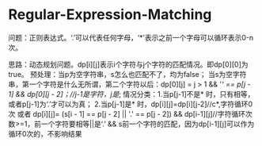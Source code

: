 # Regular-Expression-Matching

问题：正则表达式。‘.’可以代表任何字母，‘*’表示之前一个字母可以循环表示0-n次。

思路：动态规划问题。dp[i][j]表示i个字符与j个字符的匹配情况。即dp[0][0]为true。
预处理：当p为空字符串，s怎么也匹配不了，均为false；
       当s为空字符串，第一个字符是什么无所谓，第二个字符以后：dp[0][j] = j > 1 && '*' == p[j - 1] && dp[0][j - 2]；//j-1是字符，j是*;
情况分类：1.当p[j-1]不是* 时，只有相等，或者p[j-1]为‘.’才可以为真；
         2.当p[j-1]是* 时，dp[i][j]=dp[i][j-2]//c*,字符循环0次
                     或者 dp[i][j]= (s[i - 1] == p[j - 2] || '.' == p[j - 2]) && dp[i-1][j]//字符循环次数>=1，前一个字符要相等||是‘.’ && s前一个字符的匹配，因为dp[i-1][j]可以作为循环0次的，不影响结果
